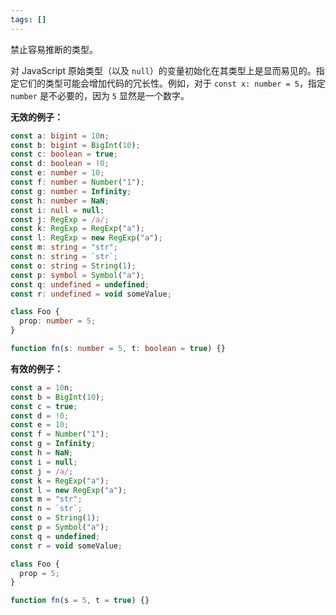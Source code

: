 ```yaml
---
tags: []
---
```


禁止容易推断的类型。

对 JavaScript 原始类型（以及 `null`）的变量初始化在其类型上是显而易见的。指定它们的类型可能会增加代码的冗长性。例如，对于 `const x: number = 5`，指定 `number` 是不必要的，因为 `5` 显然是一个数字。

**无效的例子：**

```typescript
const a: bigint = 10n;
const b: bigint = BigInt(10);
const c: boolean = true;
const d: boolean = !0;
const e: number = 10;
const f: number = Number("1");
const g: number = Infinity;
const h: number = NaN;
const i: null = null;
const j: RegExp = /a/;
const k: RegExp = RegExp("a");
const l: RegExp = new RegExp("a");
const m: string = "str";
const n: string = `str`;
const o: string = String(1);
const p: symbol = Symbol("a");
const q: undefined = undefined;
const r: undefined = void someValue;

class Foo {
  prop: number = 5;
}

function fn(s: number = 5, t: boolean = true) {}
```

**有效的例子：**

```typescript
const a = 10n;
const b = BigInt(10);
const c = true;
const d = !0;
const e = 10;
const f = Number("1");
const g = Infinity;
const h = NaN;
const i = null;
const j = /a/;
const k = RegExp("a");
const l = new RegExp("a");
const m = "str";
const n = `str`;
const o = String(1);
const p = Symbol("a");
const q = undefined;
const r = void someValue;

class Foo {
  prop = 5;
}

function fn(s = 5, t = true) {}
```
